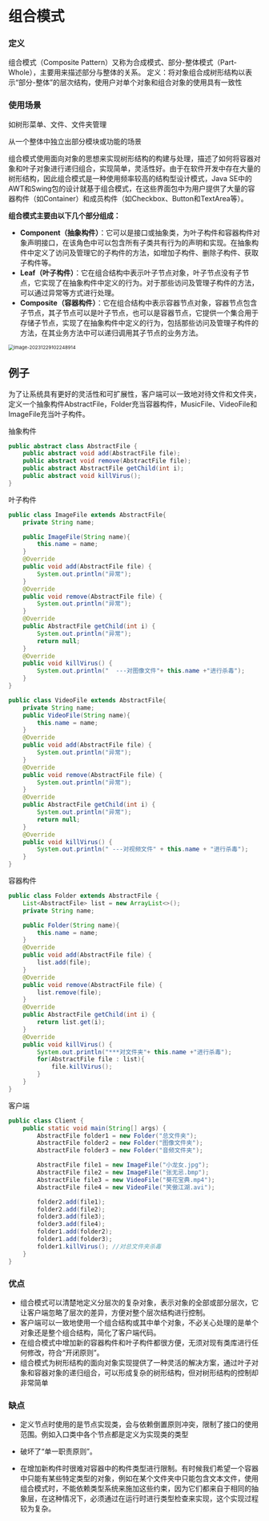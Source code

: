 # 组合模式

### 定义

组合模式（Composite Pattern）又称为合成模式、部分-整体模式（Part-Whole），主要用来描述部分与整体的关系。 定义：将对象组合成树形结构以表示“部分-整体”的层次结构，使用户对单个对象和组合对象的使用具有一致性



### 使用场景

如树形菜单、文件、文件夹管理

从一个整体中独立出部分模块或功能的场景

组合模式使用面向对象的思想来实现树形结构的构建与处理，描述了如何将容器对象和叶子对象进行递归组合，实现简单，灵活性好。由于在软件开发中存在大量的树形结构，因此组合模式是一种使用频率较高的结构型设计模式，Java SE中的AWT和Swing包的设计就基于组合模式，在这些界面包中为用户提供了大量的容器构件（如Container）和成员构件（如Checkbox、Button和TextArea等）。



**组合模式主要由以下几个部分组成：**

- **Component（抽象构件）**：它可以是接口或抽象类，为叶子构件和容器构件对象声明接口，在该角色中可以包含所有子类共有行为的声明和实现。在抽象构件中定义了访问及管理它的子构件的方法，如增加子构件、删除子构件、获取子构件等。
- **Leaf（叶子构件）**：它在组合结构中表示叶子节点对象，叶子节点没有子节点，它实现了在抽象构件中定义的行为。对于那些访问及管理子构件的方法，可以通过异常等方式进行处理。
- **Composite（容器构件）**：它在组合结构中表示容器节点对象，容器节点包含子节点，其子节点可以是叶子节点，也可以是容器节点，它提供一个集合用于存储子节点，实现了在抽象构件中定义的行为，包括那些访问及管理子构件的方法，在其业务方法中可以递归调用其子节点的业务方法。



<img src="https://palepics.oss-cn-guangzhou.aliyuncs.com/img/image-20231229102248914.png" alt="image-20231229102248914" style="zoom:67%;" />



## 例子

为了让系统具有更好的灵活性和可扩展性，客户端可以一致地对待文件和文件夹，定义一个抽象构件AbstractFile，Folder充当容器构件，MusicFile、VideoFile和ImageFile充当叶子构件。



抽象构件

```java
public abstract class AbstractFile {
    public abstract void add(AbstractFile file);
    public abstract void remove(AbstractFile file);
    public abstract AbstractFile getChild(int i);
    public abstract void killVirus();
}

```

叶子构件

```java
public class ImageFile extends AbstractFile{
    private String name;

    public ImageFile(String name){
        this.name = name;
    }
    @Override
    public void add(AbstractFile file) {
        System.out.println("异常");
    }
    @Override
    public void remove(AbstractFile file) {
        System.out.println("异常");
    }
    @Override
    public AbstractFile getChild(int i) {
        System.out.println("异常");
        return null;
    }
    @Override
    public void killVirus() {
        System.out.println("  ---对图像文件"+ this.name +"进行杀毒");
    }
}

```



```java
public class VideoFile extends AbstractFile{
    private String name;
    public VideoFile(String name){
        this.name = name;
    }
    @Override
    public void add(AbstractFile file) {
        System.out.println("异常");
    }
    @Override
    public void remove(AbstractFile file) {
        System.out.println("异常");
    }
    @Override
    public AbstractFile getChild(int i) {
        System.out.println("异常");
        return null;
    }
    @Override
    public void killVirus() {
        System.out.println(" ---对视频文件" + this.name + "进行杀毒");
    }
}

```

容器构件

```java
public class Folder extends AbstractFile {
    List<AbstractFile> list = new ArrayList<>();
    private String name;

    public Folder(String name){
        this.name = name;
    }
    @Override
    public void add(AbstractFile file) {
        list.add(file);
    }
    @Override
    public void remove(AbstractFile file) {
        list.remove(file);
    }
    @Override
    public AbstractFile getChild(int i) {
        return list.get(i);
    }
    @Override
    public void killVirus() {
        System.out.println("***对文件夹"+ this.name +"进行杀毒");
        for(AbstractFile file : list){
            file.killVirus();
        }
    }
}

```

客户端

```java
public class Client {
    public static void main(String[] args) {
        AbstractFile folder1 = new Folder("总文件夹");
        AbstractFile folder2 = new Folder("图像文件夹");
        AbstractFile folder3 = new Folder("音频文件夹");

        AbstractFile file1 = new ImageFile("小龙女.jpg");
        AbstractFile file2 = new ImageFile("张无忌.bmp");
        AbstractFile file3 = new VideoFile("葵花宝典.mp4");
        AbstractFile file4 = new VideoFile("笑傲江湖.avi");

        folder2.add(file1);
        folder2.add(file2);
        folder3.add(file3);
        folder3.add(file4);
        folder1.add(folder2);
        folder1.add(folder3);
        folder1.killVirus(); //对总文件夹杀毒
    }
}
```





### 优点

- 组合模式可以清楚地定义分层次的复杂对象，表示对象的全部或部分层次，它让客户端忽略了层次的差异，方便对整个层次结构进行控制。
- 客户端可以一致地使用一个组合结构或其中单个对象，不必关心处理的是单个对象还是整个组合结构，简化了客户端代码。
- 在组合模式中增加新的容器构件和叶子构件都很方便，无须对现有类库进行任何修改，符合“开闭原则”。
- 组合模式为树形结构的面向对象实现提供了一种灵活的解决方案，通过叶子对象和容器对象的递归组合，可以形成复杂的树形结构，但对树形结构的控制却非常简单

### 缺点

- 定义节点时使用的是节点实现类，会与依赖倒置原则冲突，限制了接口的使用范围。例如入口类中各个节点都是定义为实现类的类型

- 破坏了“单一职责原则”。
- 在增加新构件时很难对容器中的构件类型进行限制。有时候我们希望一个容器中只能有某些特定类型的对象，例如在某个文件夹中只能包含文本文件，使用组合模式时，不能依赖类型系统来施加这些约束，因为它们都来自于相同的抽象层，在这种情况下，必须通过在运行时进行类型检查来实现，这个实现过程较为复杂。





